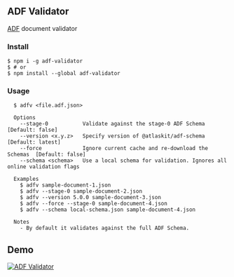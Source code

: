 ## ADF Validator

[ADF](https://developer.atlassian.com/cloud/jira/platform/apis/document/structure/) document validator

### Install

```
$ npm i -g adf-validator
$ # or
$ npm install --global adf-validator
```

### Usage

```
  $ adfv <file.adf.json>

  Options
    --stage-0           Validate against the stage-0 ADF Schema  [Default: false]
    --version <x.y.z>   Specify version of @atlaskit/adf-schema  [Default: latest]
    --force             Ignore current cache and re-download the Schemas  [Default: false]
    --schema <schema>   Use a local schema for validation. Ignores all online validation flags

  Examples
    $ adfv sample-document-1.json
    $ adfv --stage-0 sample-document-2.json
    $ adfv --version 5.0.0 sample-document-3.json
    $ adfv --force --stage-0 sample-document-4.json
    $ adfv --schema local-schema.json sample-document-4.json

  Notes
    - By default it validates against the full ADF Schema.
```

## Demo

[![ADF Validator](https://asciinema.org/a/l4i4yNQIOiGpox0fNPfZFjRWT.svg)](https://asciinema.org/a/l4i4yNQIOiGpox0fNPfZFjRWT)
